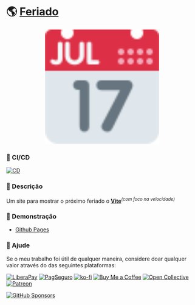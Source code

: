 # 🌎 [Feriado](https://sistematico.github.io/feriado)

<p align='center'>
  <img src='./public/favicon/favicon.svg' alt='Feriado' width='300' />
</p>

### 🤖 CI/CD

[![CD](https://github.com/sistematico/feriado/actions/workflows/pages.yml/badge.svg)](https://github.com/sistematico/feriado/actions/workflows/pages.yml)

### 📰 Descrição

Um site para mostrar o próximo feriado o <b>[Vite](https://vitejs.dev)</b><sup><em>(com foco na velocidade)</em></sup><br>

### 🎉 Demonstração

- [Github Pages](https://sistematico.github.io/feriado)

### 👏 Ajude

Se o meu trabalho foi útil de qualquer maneira, considere doar qualquer valor através do das seguintes plataformas:

[![LiberaPay](https://img.shields.io/badge/LiberaPay-gray?logo=liberapay&logoColor=white&style=flat-square)](https://liberapay.com/sistematico/donate) [![PagSeguro](https://img.shields.io/badge/PagSeguro-gray?logo=pagseguro&logoColor=white&style=flat-square)](https://pag.ae/bfxkQW) [![ko-fi](https://img.shields.io/badge/ko--fi-gray?logo=ko-fi&logoColor=white&style=flat-square)](https://ko-fi.com/K3K32RES9) [![Buy Me a Coffee](https://img.shields.io/badge/Buy_Me_a_Coffee-gray?logo=buy-me-a-coffee&logoColor=white&style=flat-square)](https://www.buymeacoffee.com/sistematico) [![Open Collective](https://img.shields.io/badge/Open_Collective-gray?logo=opencollective&logoColor=white&style=flat-square)](https://opencollective.com/sistematico) [![Patreon](https://img.shields.io/badge/Patreon-gray?logo=patreon&logoColor=white&style=flat-square)](https://patreon.com/sistematico)


[![GitHub Sponsors](https://img.shields.io/github/sponsors/sistematico?label=Github%20Sponsors)](https://github.com/sponsors/sistematico)
